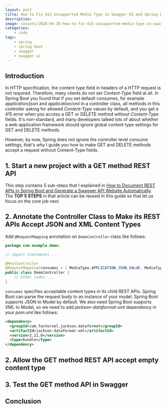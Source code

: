 ```yaml
---
layout: post
title: How to Fix 415 Unsupported Media Type in Swagger UI and Spring Boot
description:
image: /assets/2020-04-28-how-to-fix-415-unsupported-media-type-in-swagger-ui-and-spring-boot/banner.jpg
categories:
    - code
tags:
    - spring
    - spring boot
    - swagger
    - swagger ui
---
```


## Introduction

In HTTP specification, the content type field in headers of a HTTP request is not required. Therefore, many clients do not set *Content-Type* field at all. In Spring Boot you found that if you set default consumes, for example *application/json* and *application/xml* in a controller class, all methods in this controller asking for allowed *Content-Type* values by default, and you get a 415 error when you access a GET or DELETE method without *Content-Type* fields. It's non-standard, and many developers talked lots of about whether a web application framework should ignore global content type settings for GET and DELETE methods.

However, by now, Spring does not ignore the controller level consume settings, that's why I guide you how to make GET and DELETE methods accept a request without Content-Type fields.

## 1. Start a new project with a GET method REST API

This step contains 5 sub-steps that I explained in [How to Document REST APIs in Spring Boot and Generate a Swagger API Website Automatically](/how-to-document-rest-apis-in-spring-boot-and-generate-a-swagger-api-website-automatically). The **TOP 5 STEPS** in that article can be reused in this guide so that let us focus on the core job next.

## 2. Annotate the Controller Class to Make its REST APIs Accept JSON and XML Content Types

Add `@RequestMapping` annotation on `DemoController` class like follows:

```java
package com.example.demo;

// import statements ...

@RestController
@RequestMapping(consumes = { MediaType.APPLICATION_JSON_VALUE, MediaType.APPLICATION_XML_VALUE })
public class DemoController {
    // Other codes ...
}
```

`consumes` specifies acceptable content types in its child REST APIs. Spring Boot can parse the request body to an instance of your model. Spring Boot supports JSON to Model by default. We also need Spring Boot supports XML to Model, so we need to add *jackson-dataformat-xml* dependency in your *pom.xml* like follows:

```xml
<dependency>
  <groupId>com.fasterxml.jackson.dataformat</groupId>
  <artifactId>jackson-dataformat-xml</artifactId>
  <version>2.11.0</version>
  <type>bundle</type>
</dependency>
```

## 2. Allow the GET method REST API accept empty content type

## 3. Test the GET method API in Swagger

## Conclusion
